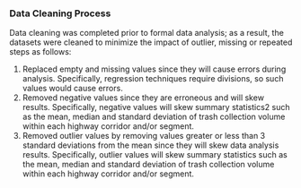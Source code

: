 ### Data Cleaning Process

Data cleaning was completed prior to formal data analysis; as a result, the datasets were cleaned to minimize the impact of outlier, missing or repeated steps as follows:

1. Replaced empty and missing values since they will cause errors during analysis. Specifically, regression techniques require divisions, so such values would cause errors.
2. Removed negative values since they are erroneous and will skew results. Specifically, negative values will skew summary statistics2 such as the mean, median and standard deviation of trash collection volume within each highway corridor and/or segment.
3. Removed outlier values by removing values greater or less than 3 standard deviations from the mean since they will skew data analysis results. Specifically, outlier values will skew summary statistics such as the mean, median and standard deviation of trash collection volume within each highway corridor and/or segment.
